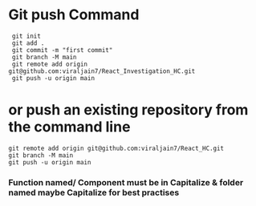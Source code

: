 # Git push Command

```
 git init
 git add .
 git commit -m "first commit"
 git branch -M main
 git remote add origin  git@github.com:viraljain7/React_Investigation_HC.git
 git push -u origin main
```

# or push an existing repository from the command line

```
git remote add origin git@github.com:viraljain7/React_HC.git
git branch -M main
git push -u origin main
```

### Function named/ Component must be in Capitalize & folder named maybe Capitalize for best practises
